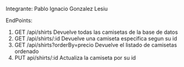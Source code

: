 Integrante: Pablo Ignacio Gonzalez Lesiu

EndPoints:

1. GET /api/shirts Devuelve todas las camisetas de la base de datos
2. GET /api/shirts/:id Devuelve una camiseta especifica segun su id
3. GET /api/shirts?orderBy=precio Devuelve el listado de camisetas ordenado
4. PUT api/shirts/:id Actualiza la camiseta por su id
